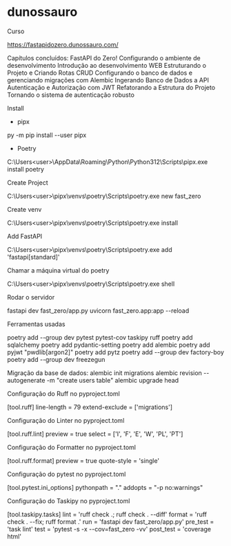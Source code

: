# dunossauro

Curso

https://fastapidozero.dunossauro.com/

Capítulos concluídos:
	FastAPI do Zero!
	Configurando o ambiente de desenvolvimento
	Introdução ao desenvolvimento WEB
	Estruturando o Projeto e Criando Rotas CRUD
	Configurando o banco de dados e gerenciando migrações com Alembic
	Ingerando Banco de Dados a API
	Autenticação e Autorização com JWT
	Refatorando a Estrutura do Projeto
	Tornando o sistema de autenticação robusto

Install

- pipx

py -m pip install --user pipx

- Poetry

C:\Users\<user>\AppData\Roaming\Python\Python312\Scripts\pipx.exe install poetry

Create Project

C:\Users\<user>\pipx\venvs\poetry\Scripts\poetry.exe new fast_zero

Create venv

C:\Users\<user>\pipx\venvs\poetry\Scripts\poetry.exe install

Add FastAPI

C:\Users\<user>\pipx\venvs\poetry\Scripts\poetry.exe add 'fastapi[standard]'

Chamar a máquina virtual do poetry

C:\Users\<user>\pipx\venvs\poetry\Scripts\poetry.exe shell

Rodar o servidor

fastapi dev fast_zero/app.py
uvicorn fast_zero.app:app --reload

Ferramentas usadas

poetry add --group dev pytest pytest-cov taskipy ruff
poetry add sqlalchemy
poetry add pydantic-setting
poetry add alembic
poetry add pyjwt "pwdlib[argon2]"
poetry add pytz
poetry add --group dev factory-boy
poetry add --group dev freezegun

Migração da base de dados:
	alembic init migrations
	alembic revision --autogenerate -m "create users table"
	alembic upgrade head


Configuração do Ruff no pyproject.toml

[tool.ruff]
line-length = 79
extend-exclude = ['migrations']

Configuração do Linter no pyproject.toml

[tool.ruff.lint]
preview = true
select = ['I', 'F', 'E', 'W', 'PL', 'PT']

Configuração do Formatter no pyproject.toml

[tool.ruff.format]
preview = true
quote-style = 'single'

Configuração do pytest no pyproject.toml

[tool.pytest.ini_options]
pythonpath = "."
addopts = "-p no:warnings"

Configuração do Taskipy no pyproject.toml

[tool.taskipy.tasks]
lint = 'ruff check .; ruff check . --diff'
format = 'ruff check . --fix; ruff format .'
run = 'fastapi dev fast_zero/app.py'
pre_test = 'task lint'
test = 'pytest -s -x --cov=fast_zero -vv'
post_test = 'coverage html'


